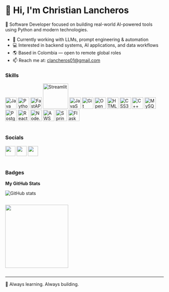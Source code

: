 # 👋 Hi, I'm Christian Lancheros

🎯 Software Developer focused on building real-world AI-powered tools using Python and modern technologies.

- 🧠 Currently working with LLMs, prompt engineering & automation  
- 💻 Interested in backend systems, AI applications, and data workflows  
- 🌎 Based in Colombia — open to remote global roles  
- 📫 Reach me at: [clancheros01@gmail.com](mailto:clancheros01@gmail.com)
  
### Skills

<p align="left">
    <a href="https://www.oracle.com/java/" target="_blank" rel="noreferrer"><img src="https://raw.githubusercontent.com/danielcranney/readme-generator/main/public/icons/skills/java-colored.svg" width="36" height="36" alt="Java" /></a>
    <a href="https://www.python.org/" target="_blank" rel="noreferrer"><img src="https://raw.githubusercontent.com/danielcranney/readme-generator/main/public/icons/skills/python-colored.svg" width="36" height="36" alt="Python" /></a>
  <a href="https://fastapi.tiangolo.com/" target="_blank"><img src="https://cdn.worldvectorlogo.com/logos/fastapi.svg" width="36" height="36" alt="FastAPI" /></a>
  <a href="https://streamlit.io/" target="_blank"><img src="https://streamlit.io/images/brand/streamlit-logo-primary-colormark-darktext.png" width="80" alt="Streamlit" /></a>
    <a href="https://developer.mozilla.org/en-US/docs/Web/JavaScript" target="_blank" rel="noreferrer"><img src="https://raw.githubusercontent.com/danielcranney/readme-generator/main/public/icons/skills/javascript-colored.svg" width="36" height="36" alt="JavaScript" /></a>
    <a href="https://git-scm.com/" target="_blank" rel="noreferrer"><img src="https://raw.githubusercontent.com/danielcranney/readme-generator/main/public/icons/skills/git-colored.svg" width="36" height="36" alt="Git" /></a>
  <a href="https://openrouter.ai" target="_blank"><img src="https://avatars.githubusercontent.com/u/134020635?s=200&v=4" width="36" height="36" alt="OpenRouter" /></a>
    <a href="https://developer.mozilla.org/en-US/docs/Glossary/HTML5" target="_blank" rel="noreferrer"><img src="https://raw.githubusercontent.com/danielcranney/readme-generator/main/public/icons/skills/html5-colored.svg" width="36" height="36" alt="HTML5" /></a>
    <a href="https://www.w3.org/TR/CSS/#css" target="_blank" rel="noreferrer"><img src="https://raw.githubusercontent.com/danielcranney/readme-generator/main/public/icons/skills/css3-colored.svg" width="36" height="36" alt="CSS3" /></a>
    <a href="https://learn.microsoft.com/es-es/cpp/?view=msvc-170" target="_blank" rel="noreferrer"><img src="https://cdn-icons-png.flaticon.com/512/6132/6132222.png" width="36" height="36" alt="C++" /></a>
    <a href="https://www.mysql.com/" target="_blank" rel="noreferrer"><img src="https://1000marcas.net/wp-content/uploads/2020/11/MySQL-logo.png" width="36" height="36" alt="MySQL" /></a>
    <a href="https://www.postgresql.org/" target="_blank" rel="noreferrer"><img src="https://raw.githubusercontent.com/danielcranney/readme-generator/main/public/icons/skills/postgresql-colored.svg" width="36" height="36" alt="PostgreSQL" /></a>
    <a href="https://reactjs.org/" target="_blank" rel="noreferrer"><img src="https://raw.githubusercontent.com/danielcranney/readme-generator/main/public/icons/skills/react-colored.svg" width="36" height="36" alt="React" /></a>
    <a href="https://nodejs.org/" target="_blank" rel="noreferrer"><img src="https://raw.githubusercontent.com/danielcranney/readme-generator/main/public/icons/skills/nodejs-colored.svg" width="36" height="36" alt="Node.js" /></a>
    <a href="https://aws.amazon.com/" target="_blank" rel="noreferrer"><img src="https://upload.wikimedia.org/wikipedia/commons/9/93/Amazon_Web_Services_Logo.svg" width="36" height="36" alt="AWS" /></a>
    <a href="https://spring.io/projects/spring-boot" target="_blank" rel="noreferrer"><img src="https://upload.wikimedia.org/wikipedia/commons/thumb/7/79/Spring_Boot.svg/512px-Spring_Boot.svg.png" width="36" height="36" alt="Spring Boot" /></a>
    <a href="https://flask.palletsprojects.com/en/2.0.x/" target="_blank" rel="noreferrer"><img src="https://upload.wikimedia.org/wikipedia/commons/thumb/3/3c/Flask_logo.svg/460px-Flask_logo.svg.png" width="36" height="36" alt="Flask" /></a>
  
#
### Socials

<p align="left"> <a href="https://x.com/Rocnarx"><img src="https://pbs.twimg.com/media/F1zrsq8XsAUU7Lw.jpg:large" width="32" height="32" /></a> <a href="https://www.instagram.com/Rocn4r/" target="_blank" rel="noreferrer"><img src="https://cdn-icons-png.flaticon.com/512/1384/1384031.png" width="32" height="32" /></a> <a href="https://www.linkedin.com/in/clancheros/" target="_blank" rel="noreferrer"><img src="https://raw.githubusercontent.com/danielcranney/readme-generator/main/public/icons/socials/linkedin.svg" width="32" height="32" /></a>

#
### Badges

<b>My GitHub Stats</b>


![GitHub stats](https://github-readme-stats.vercel.app/api?username=Rocnarx&show_icons=true&theme=tokyonight)

<p align="left" style="display: inline-block;>

<a href="http://www.github.com/Rocnarx">
<img height="200" src="https://github-readme-streak-stats.herokuapp.com/?user=Rocnarx&stroke=ffffff&background=1c1917&ring=6366f1&fire=6366f1&currStreakNum=ffffff&currStreakLabel=6366f1&sideNums=ffffff&sideLabels=ffffff&dates=ffffff&hide_border=true" />
</a>
</p>

---


🧩 Always learning. Always building.

